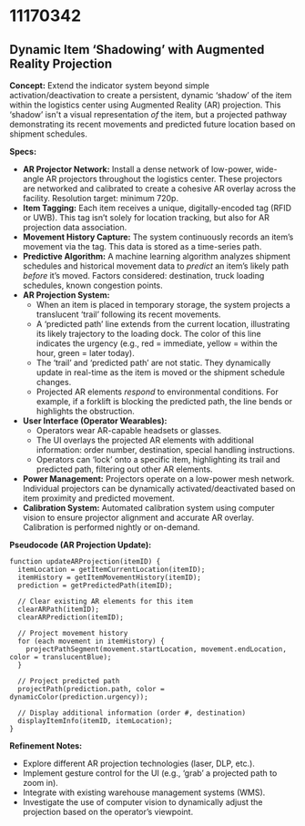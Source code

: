 # 11170342

## Dynamic Item ‘Shadowing’ with Augmented Reality Projection

**Concept:** Extend the indicator system beyond simple activation/deactivation to create a persistent, dynamic ‘shadow’ of the item within the logistics center using Augmented Reality (AR) projection. This ‘shadow’ isn't a visual representation *of* the item, but a projected pathway demonstrating its recent movements and predicted future location based on shipment schedules.

**Specs:**

*   **AR Projector Network:** Install a dense network of low-power, wide-angle AR projectors throughout the logistics center. These projectors are networked and calibrated to create a cohesive AR overlay across the facility. Resolution target: minimum 720p.
*   **Item Tagging:** Each item receives a unique, digitally-encoded tag (RFID or UWB). This tag isn’t solely for location tracking, but also for AR projection data association.
*   **Movement History Capture:**  The system continuously records an item’s movement via the tag. This data is stored as a time-series path.
*   **Predictive Algorithm:**  A machine learning algorithm analyzes shipment schedules and historical movement data to *predict* an item’s likely path *before* it’s moved.  Factors considered: destination, truck loading schedules, known congestion points.
*   **AR Projection System:**
    *   When an item is placed in temporary storage, the system projects a translucent ‘trail’ following its recent movements.
    *   A ‘predicted path’ line extends from the current location, illustrating its likely trajectory to the loading dock. The color of this line indicates the urgency (e.g., red = immediate, yellow = within the hour, green = later today).
    *   The ‘trail’ and ‘predicted path’ are not static. They dynamically update in real-time as the item is moved or the shipment schedule changes.
    *   Projected AR elements *respond* to environmental conditions. For example, if a forklift is blocking the predicted path, the line bends or highlights the obstruction.
*   **User Interface (Operator Wearables):**
    *   Operators wear AR-capable headsets or glasses.
    *   The UI overlays the projected AR elements with additional information: order number, destination, special handling instructions.
    *   Operators can ‘lock’ onto a specific item, highlighting its trail and predicted path, filtering out other AR elements.
*   **Power Management:** Projectors operate on a low-power mesh network. Individual projectors can be dynamically activated/deactivated based on item proximity and predicted movement.
*   **Calibration System:**  Automated calibration system using computer vision to ensure projector alignment and accurate AR overlay.  Calibration is performed nightly or on-demand.

**Pseudocode (AR Projection Update):**

```
function updateARProjection(itemID) {
  itemLocation = getItemCurrentLocation(itemID);
  itemHistory = getItemMovementHistory(itemID);
  prediction = getPredictedPath(itemID);
  
  // Clear existing AR elements for this item
  clearARPath(itemID);
  clearARPrediction(itemID);
  
  // Project movement history
  for (each movement in itemHistory) {
    projectPathSegment(movement.startLocation, movement.endLocation, color = translucentBlue);
  }
  
  // Project predicted path
  projectPath(prediction.path, color = dynamicColor(prediction.urgency));
  
  // Display additional information (order #, destination)
  displayItemInfo(itemID, itemLocation);
}
```

**Refinement Notes:**

*   Explore different AR projection technologies (laser, DLP, etc.).
*   Implement gesture control for the UI (e.g., ‘grab’ a projected path to zoom in).
*   Integrate with existing warehouse management systems (WMS).
*   Investigate the use of computer vision to dynamically adjust the projection based on the operator’s viewpoint.